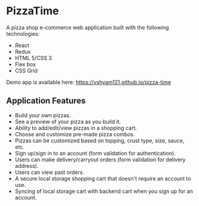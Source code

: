 # PizzaTime

A pizza shop e-commerce web application built with the following technologies:
* React
* Redux
* HTML 5/CSS 3
* Flex box
* CSS Grid

Demo app is available here: <a href="https://vshyam121.github.io/pizza-time">https://vshyam121.github.io/pizza-time</a>

## Application Features
* Build your own pizzas. 
* See a preview of your pizza as you build it.
* Ability to add/edit/view pizzas in a shopping cart.
* Choose and customize pre-made pizza combos.
* Pizzas can be customized based on topping, crust type, size, sauce, etc.
* Sign up/sign in to an account (form validation for authentication).
* Users can make delivery/carryout orders (form validation for delivery address).
* Users can view past orders.
* A secure local storage shopping cart that doesn't require an account to use. 
* Syncing of local storage cart with backend cart when you sign up for an account. 
